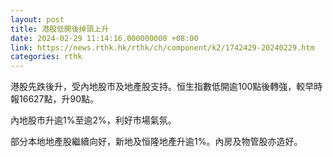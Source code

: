 ```yaml
---
layout: post
title: 港股低開後掉頭上升
date: 2024-02-29 11:14:16.000000000 +08:00
link: https://news.rthk.hk/rthk/ch/component/k2/1742429-20240229.htm
categories: rthk
---
```


港股先跌後升，受內地股市及地產股支持。恒生指數低開逾100點後轉強，較早時報16627點，升90點。

內地股市升逾1%至逾2%，利好市場氣氛。

部分本地地產股繼續向好，新地及恒隆地產升逾1%。內房及物管股亦造好。
